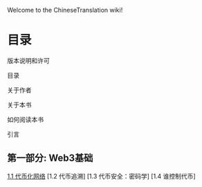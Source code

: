 Welcome to the ChineseTranslation wiki!

# 目录

版本说明和许可

目录

关于作者

关于本书

如何阅读本书

引言

## 第一部分: Web3基础
[1.1 代币化网络](https://github.com/Token-Economy-Book/ChineseTranslation/wiki/1.1-%E4%BB%A3%E5%B8%81%E5%8C%96%E7%BD%91%E7%BB%9C)
[1.2 代币追溯]
[1.3 代币安全：密码学]
[1.4 谁控制代币]